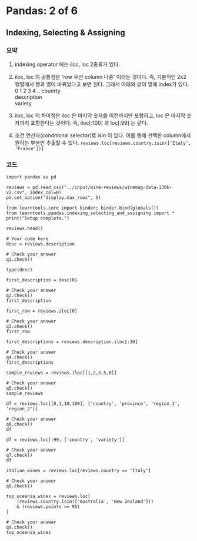 # Pandas: 2 of 6
## Indexing, Selecting & Assigning

### 요약
1. indexing operator 에는 iloc, loc 2종류가 있다.
2. iloc, loc 의 공통점은 'row 우선 column 나중' 이라는 것이다. 즉, 기본적인 2x2 행렬에서 행과 열이 바뀌었다고 보면 된다. 그래서 아래와 같이 열에 index가 있다.
            0   1   2   3   4   ..
counrty  
description  
variety  

3. iloc, loc 의 차이점은 iloc 은 마지막 숫자를 이전까지만 포함하고, loc 은 마지막 숫자까지 포함한다는 것이다. 즉, iloc[:100] 과 loc[:99] 는 같다.
4. 조건 연산자(conditional selector)로 isin 이 있다. 이를 통해 선택한 column에서 원하는 부분만 추출할 수 있다.
`reviews.loc[reviews.country.isin(['Italy', 'France'])]`

### 코드
```
import pandas as pd

reviews = pd.read_csv("../input/wine-reviews/winemag-data-130k-v2.csv", index_col=0)
pd.set_option("display.max_rows", 5)

from learntools.core import binder; binder.bind(globals())
from learntools.pandas.indexing_selecting_and_assigning import *
print("Setup complete.")

reviews.head()

# Your code here
desc = reviews.description

# Check your answer
q1.check()

type(desc)

first_description = desc[0]

# Check your answer
q2.check()
first_description

first_row = reviews.iloc[0]

# Check your answer
q3.check()
first_row

first_descriptions = reviews.description.iloc[:10]

# Check your answer
q4.check()
first_descriptions

sample_reviews = reviews.iloc[[1,2,3,5,8]]

# Check your answer
q5.check()
sample_reviews

df = reviews.loc[[0,1,10,100], ['country', 'province', 'region_1', 'region_2']]

# Check your answer
q6.check()
df

df = reviews.loc[:99, ['country', 'variety']]

# Check your answer
q7.check()
df

italian_wines = reviews.loc[reviews.country == 'Italy']

# Check your answer
q8.check()

top_oceania_wines = reviews.loc[
    (reviews.country.isin(['Australia', 'New Zealand']))
    & (reviews.points >= 95)
]

# Check your answer
q9.check()
top_oceania_wines
```
